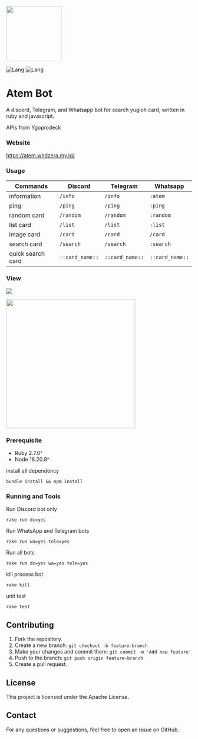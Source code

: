 <img align="center" width="150" src="https://i.imgur.com/Fgolqn1.png" />

![Lang](https://img.shields.io/badge/language-ruby-red)
![Lang](https://img.shields.io/badge/language-javascript-yellow)

# Atem Bot

A discord, Telegram, and Whatsapp bot for search yugioh card, written in ruby and javascript.

APIs from Ygoprodeck

### Website

https://atem.whdzera.my.id/

### Usage

| Commands          | Discord         | Telegram        | Whatsapp        |
| ----------------- | --------------- | --------------- | --------------- |
| information       | `/info`         | `/info`         | `:atem`         |
| ping              | `/ping`         | `/ping`         | `:ping`         |
| random card       | `/random`       | `/random`       | `:random`       |
| list card         | `/list`         | `/list`         | `:list`         |
| image card        | `/card`         | `/card`         | `/card`         |
| search card       | `/search`       | `/search`       | `:search`       |
| quick search card | `::card_name::` | `::card_name::` | `::card_name::` |

### View

![](https://i.imgur.com/QcedrlV.png)

<img align="center" width="350" src="https://i.imgur.com/SS9VM9L.gif" />

### Prerequisite

- Ruby 2.7.0^
- Node 18.20.8^

install all dependency

```
bundle install && npm install
```

### Running and Tools

Run Discord bot only

```
rake run dc=yes
```

Run WhatsApp and Telegram bots

```
rake run wa=yes tele=yes
```

Run all bots

```
rake run dc=yes wa=yes tele=yes
```

kill process bot

```
rake kill
```

unit test

```
rake test
```

## Contributing

1. Fork the repository.
2. Create a new branch: `git checkout -b feature-branch`
3. Make your changes and commit them: `git commit -m 'Add new feature'`
4. Push to the branch: `git push origin feature-branch`
5. Create a pull request.

## License

This project is licensed under the Apache License.

## Contact

For any questions or suggestions, feel free to open an issue on GitHub.
